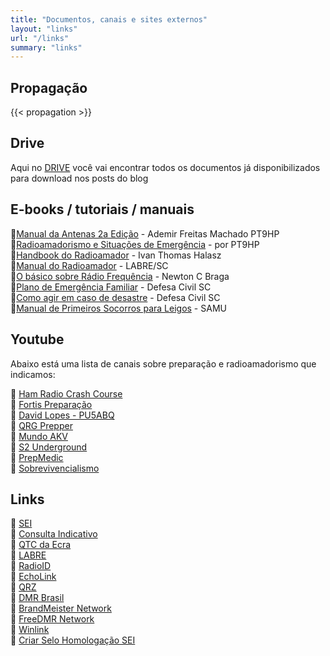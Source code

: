 ```yaml
---
title: "Documentos, canais e sites externos"
layout: "links"
url: "/links"
summary: "links"
---
```

## Propagação
{{< propagation >}}

## Drive
Aqui no [DRIVE](https://drive.google.com/drive/folders/1lllEd_-GUqZw9BThDg1z5NPEL4lXKGBF?usp=sharing) você vai encontrar todos os documentos já disponibilizados para download nos posts do blog

## E-books / tutoriais / manuais
:book:[Manual da Antenas 2a Edição](https://drive.google.com/file/d/1Fx5lpfJMl4J7-82a2d9bMgRaP2A-ghMv/view?usp=sharing) - Ademir Freitas Machado PT9HP  
:book:[Radioamadorismo e Situações de Emergência](https://drive.google.com/file/d/1HSO9AyrkGrQ7U__CEW4CvydeWXa690jI/view?usp=sharing) - por PT9HP  
:book:[Handbook do Radioamador](https://drive.google.com/file/d/1XsfxRJuNIAD7Ud0NmefeelYLLfSlNfqu/view?usp=sharing) - Ivan Thomas Halasz  
:book:[Manual do Radioamador](https://drive.google.com/file/d/18R_CihZWxOHW_rH3G65tao6TIEKmGFoa/view?usp=sharing) - LABRE/SC  
:book:[O básico sobre Rádio Frequência](https://drive.google.com/file/d/1UW7wyCQ9jUQUd1GGW-vO5FaTug29uPn9/view?usp=sharing) - Newton C Braga  
:book:[Plano de Emergência Familiar](https://www.defesacivil.sc.gov.br/download/plano-de-emergencia-familiar/?wpdmdl=42782&refresh=667d738cbd6741719497612) - Defesa Civil SC  
:book:[Como agir em caso de desastre](https://drive.google.com/file/d/1mtEXypEUSHE2b7IIhlTfCjlRip0BNY1W/view?usp=sharing) - Defesa Civil SC  
:book:[Manual de Primeiros Socorros para Leigos](https://www.prefeitura.sp.gov.br/cidade/secretarias/upload/saude/MANUAL_PRIMEIROS_SOCORROS_PARA_LEIGOS.pdf) - SAMU  

## Youtube
Abaixo está uma lista de canais sobre preparação e radioamadorismo que indicamos:

:movie_camera: [Ham Radio Crash Course](https://youtube.com/@hamradiocrashcourse?si=xpA5UhePtuokwMR-)  
:movie_camera: [Fortis Preparação](https://youtube.com/@fortis-preparacao?si=CrSCnKeppVJWMdUQ)  
:movie_camera: [David Lopes - PU5ABQ](https://youtube.com/@pu5abq?si=qOVxS9scVUT4FJk3)  
:movie_camera: [QRG Prepper](https://youtube.com/@qrgprepper?si=-fMFTJcpwkcWgx47)  
:movie_camera: [Mundo AKV](https://youtube.com/@mundoakv?si=ItvlTe5dSXolBcY0)  
:movie_camera: [S2 Underground](https://youtube.com/@s2underground?si=lO3A5B1yGFiVAv1j)  
:movie_camera: [PrepMedic](https://youtube.com/@prepmedic?si=Bt5oUgn3jObHlBjZ)  
:movie_camera: [Sobrevivencialismo](https://youtube.com/@sobrevivencialismo?si=-zgJ8kl92BwZ_B8q)  

## Links

:link: [SEI](https://sei.anatel.gov.br/sei/controlador_externo.php?acao=usuario_externo_logar&id_orgao_acesso_externo=0)  
:link: [Consulta Indicativo](https://sistemas.anatel.gov.br/easp/Novo/ConsultaIndicativo/Tela.asp?SISQSmodulo=11265)  
:link: [QTC da Ecra](https://qtc.ecra.club/)  
:link: [LABRE](https://www.labre.org.br/)  
:link: [RadioID](https://radioid.net/)  
:link: [EchoLink](https://www.echolink.org/)  
:link: [QRZ](https://www.qrz.com/)  
:link: [DMR Brasil](https://www.ham-dmr.com.br/)  
:link: [BrandMeister Network](https://brandmeister.network/)  
:link: [FreeDMR Network](https://www.freedmr.uk/)  
:link: [Winlink](https://winlink.org/)  
:link: [Criar Selo Homologação SEI](https://wclinformatica.com/drone/selos/?pg=anatel&n_anatel=)